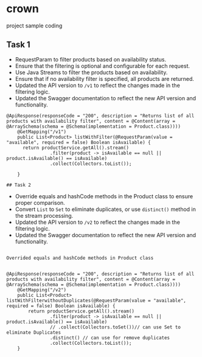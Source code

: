 # crown

project sample coding

## Task 1

- RequestParam to filter products based on availability status.
- Ensure that the filtering is optional and configurable for each request.
- Use Java Streams to filter the products based on availability.
- Ensure that if no availability filter is specified, all products are returned.
- Updated the API version to `/v1` to reflect the changes made in the filtering logic.
- Updated the Swagger documentation to reflect the new API version and functionality.

```
@ApiResponse(responseCode = "200", description = "Returns list of all products with availability filter", content = @Content(array = @ArraySchema(schema = @Schema(implementation = Product.class))))
    @GetMapping("/v1")
    public List<Product> listWithFilter(@RequestParam(value = "available", required = false) Boolean isAvailable) {
      return productService.getAll().stream()
                .filter(product -> isAvailable == null || product.isAvailable() == isAvailable)
                .collect(Collectors.toList());

    }

```

    ## Task 2

- Override equals and hashCode methods in the Product class to ensure proper comparison.
- Convert `List` to `Set` to eliminate duplicates, or use `distinct()` method in the stream processing.
- Updated the API version to `/v2` to reflect the changes made in the filtering logic.
- Updated the Swagger documentation to reflect the new API version and functionality.

```

Overrided equals and hashCode methods in Product class

```

```

@ApiResponse(responseCode = "200", description = "Returns list of all products with availability filter", content = @Content(array = @ArraySchema(schema = @Schema(implementation = Product.class))))
    @GetMapping("/v2")
    public List<Product> listWithFilterwithoutDuplicates(@RequestParam(value = "available", required = false) Boolean isAvailable) {
        return productService.getAll().stream()
                .filter(product -> isAvailable == null || product.isAvailable() == isAvailable)
                // .collect(Collectors.toSet())// can use Set to eliminate Duplicates
                .distinct() // can use for remove duplicates
                .collect(Collectors.toList());
    }

```

